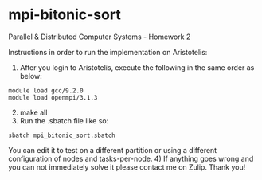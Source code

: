 # mpi-bitonic-sort
Parallel &amp; Distributed Computer Systems - Homework 2

Instructions in order to run the implementation on Aristotelis:

1) After you login to Aristotelis, execute the following in the same order as below:
```
module load gcc/9.2.0
module load openmpi/3.1.3
```
2) make all
3) Run the .sbatch file like so:
```
sbatch mpi_bitonic_sort.sbatch
```
You can edit it to test on a different partition or using a different configuration of nodes and tasks-per-node.
4) If anything goes wrong and you can not immediately solve it please contact me on Zulip. Thank you!

